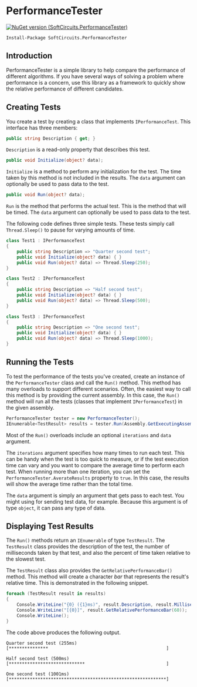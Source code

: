 # PerformanceTester

[![NuGet version (SoftCircuits.PerformanceTester)](https://img.shields.io/nuget/v/SoftCircuits.PerformanceTester.svg?style=flat-square)](https://www.nuget.org/packages/SoftCircuits.PerformanceTester/)

```
Install-Package SoftCircuits.PerformanceTester
```

## Introduction

PerformanceTester is a simple library to help compare the performance of different algorithms. If you have several ways of solving a problem where performance is a concern, use this library as a framework to quickly show the relative performance of different candidates.

## Creating Tests

You create a test by creating a class that implements `IPerformanceTest`. This interface has three members:

```cs
public string Description { get; }
```

`Description` is a read-only property that describes this test.

```cs
public void Initialize(object? data);
```

`Initialize` is a method to perform any initialization for the test. The time taken by this method is not included in the results. The `data` argument can optionally be used to pass data to the test.

```cs
public void Run(object? data);
```

`Run` is the method that performs the actual test. This is the method that will be timed. The `data` argument can optionally be used to pass data to the test.

The following code defines three simple tests. These tests simply call `Thread.Sleep()` to pause for varying amounts of time.

```cs
class Test1 : IPerformanceTest
{
    public string Description => "Quarter second test";
    public void Initialize(object? data) { }
    public void Run(object? data) => Thread.Sleep(250);
}

class Test2 : IPerformanceTest
{
    public string Description => "Half second test";
    public void Initialize(object? data) { }
    public void Run(object? data) => Thread.Sleep(500);
}

class Test3 : IPerformanceTest
{
    public string Description => "One second test";
    public void Initialize(object? data) { }
    public void Run(object? data) => Thread.Sleep(1000);
}
```

## Running the Tests

To test the performance of the tests you've created, create an instance of the `PerformanceTester` class and call the `Run()` method. This method has many overloads to support different scenarios. Often, the easiest way to call this method is by providing the current assembly. In this case, the `Run()` method will run all the tests (classes that implement `IPerformanceTest`) in the given assembly.

```cs
PerformanceTester tester = new PerformanceTester();
IEnumerable<TestResult> results = tester.Run(Assembly.GetExecutingAssembly());
```

Most of the `Run()` overloads include an optional `iterations` and `data` argument.

The `iterations` argument specifies how many times to run each test. This can be handy when the test is too quick to measure, or if the test execution time can vary and you want to compare the average time to perform each test. When running more than one iteration, you can set the `PerformanceTester.AverateResults` property to `true`. In this case, the results will show the average time rather than the total time.

The `data` argument is simply an argument that gets pass to each test. You might using for sending test data, for example. Because this argument is of type `object`, it can pass any type of data.

## Displaying Test Results

The `Run()` methods return an `IEnumerable` of type `TestResult`. The `TestResult` class provides the description of the test, the number of milliseconds taken by that test, and also the percent of time taken relative to the slowest test.

The `TestResult` class also provides the `GetRelativePerformanceBar()` method. This method will create a character *bar* that represents the result's relative time. This is demonstrated in the following snippet.

```cs
foreach (TestResult result in results)
{
    Console.WriteLine("{0} ({1}ms)", result.Description, result.Milliseconds);
    Console.WriteLine("[{0}]", result.GetRelativePerformanceBar(60));
    Console.WriteLine();
}
```

The code above produces the following output.

```
Quarter second test (255ms)
[***************                                             ]

Half second test (500ms)
[*****************************                               ]

One second test (1001ms)
[************************************************************]
```
